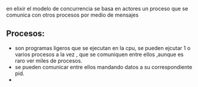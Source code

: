 

en elixir el modelo de concurrencia se basa en actores
un proceso que se comunica con otros procesos por medio de mensajes

## Procesos:
- son programas ligeros que se ejecutan en la cpu, se pueden ejcutar 1 o varios procesos
a la vez , que se comuniquen entre ellos ,aunque es raro ver miles de procesos.
- se pueden comunicar entre ellos mandando datos a su correspondiente pid.
- 
